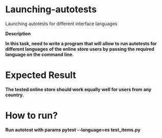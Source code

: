 <h1>Launching-autotests</h1>

<p>Launching autotests for different interface languages</p>

<b>Description</h1>

<p>In this task, need to write a program that will allow to run autotests for different languages of the online store users by passing the required language on the command line.</p>

<h1>Expected Result</h1>

<p>The tested online store should work equally well for users from any country.</p>

<h1>How to run?</h1>
<p>Run autotest with params
pytest --language=es test_items.py</p>
